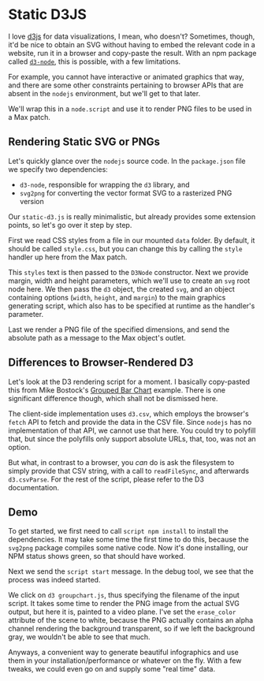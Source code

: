 # Static D3JS

I love [d3js](https://d3js.org/) for data visualizations, I mean, who doesn't? Sometimes, though, it'd be nice to obtain an SVG without having to embed the relevant code in a website, run it in a browser and copy-paste the result. With an npm package called [`d3-node`](https://www.npmjs.com/package/d3-node), this is possible, with a few limitations.

For example, you cannot have interactive or animated graphics that way, and there are some other constraints pertaining to browser APIs that are absent in the `nodejs` environment, but we'll get to that later.

We'll wrap this in a `node.script` and use it to render PNG files to be used in a Max patch.

## Rendering Static SVG or PNGs

Let's quickly glance over the `nodejs` source code. In the `package.json` file we specify two dependencies: 

- `d3-node`, responsible for wrapping the `d3` library, and
- `svg2png` for converting the vector format SVG to a rasterized PNG version

Our `static-d3.js` is really minimalistic, but already provides some extension points, so let's go over it step by step.

First we read CSS styles from a file in our mounted `data` folder. By default, it should be called `style.css`, but you can change this by calling the `style` handler up here from the Max patch.

This `styles` text is then passed to the `D3Node` constructor. Next we provide margin, width and height parameters, which we'll use to create an `svg` root node here. We then pass the `d3` object, the created `svg`, and an object containing options (`width`, `height`, and `margin`) to the main graphics generating script, which also has to be specified at runtime as the handler's parameter.

Last we render a PNG file of the specified dimensions, and send the absolute path as a message to the Max object's outlet.

## Differences to Browser-Rendered D3

Let's look at the D3 rendering script for a moment. I basically copy-pasted this from Mike Bostock's [Grouped Bar Chart](https://bl.ocks.org/mbostock/3887051) example. There is one significant difference though, which shall not be dismissed here.

The client-side implementation uses `d3.csv`, which employs the browser's `fetch` API to fetch and provide the data in the CSV file. Since `nodejs` has no implementation of that API, we cannot use that here. You could try to polyfill that, but since the polyfills only support absolute URLs, that, too, was not an option.

But what, in contrast to a browser, you _can_ do is ask the filesystem to simply provide that CSV string, with a call to `readFileSync`, and afterwards `d3.csvParse`. For the rest of the script, please refer to the D3 documentation.


## Demo

To get started, we first need to call `script npm install` to install the dependencies. It may take some time the first time to do this, because the `svg2png` package compiles some native code. Now it's done installing, our NPM status shows green, so that should have worked.

Next we send the `script start` message. In the debug tool, we see that the process was indeed started.

We click on `d3 groupchart.js`, thus specifying the filename of the input script. It takes some time to render the PNG image from the actual SVG output, but here it is, painted to a video plane. I've set the `erase_color` attribute of the scene to white, because the PNG actually contains an alpha channel rendering the background transparent, so if we left the background gray, we wouldn't be able to see that much.

Anyways, a convenient way to generate beautiful infographics and use them in your installation/performance or whatever on the fly. With a few tweaks, we could even go on and supply some "real time" data.